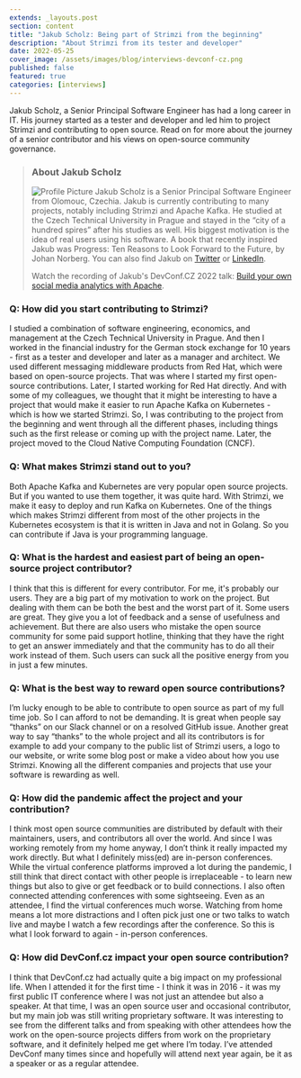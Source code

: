```yaml
---
extends: _layouts.post
section: content
title: "Jakub Scholz: Being part of Strimzi from the beginning"
description: "About Strimzi from its tester and developer"
date: 2022-05-25
cover_image: /assets/images/blog/interviews-devconf-cz.png
published: false
featured: true
categories: [interviews]
---
```


Jakub Scholz, a Senior Principal Software Engineer has had a long career in IT. His journey started as a tester and developer and led him to project Strimzi and contributing to open source. Read on for more about the journey of a senior contributor and his views on open-source community governance.

> ### **About Jakub Scholz**
>
> ![Profile Picture](/assets/images/blog/interviews/jscholz.jpg) Jakub Scholz is a Senior Principal Software Engineer from Olomouc, Czechia. Jakub is currently contributing to many projects, notably including Strimzi and Apache Kafka. He studied at the Czech Technical University in Prague and stayed in the “city of a hundred spires” after his studies as well. His biggest motivation is the idea of real users using his software. A book that recently inspired Jakub was Progress: Ten Reasons to Look Forward to the Future,  by Johan Norberg. You can also find Jakub on [Twitter](https://twitter.com/scholzj) or [LinkedIn](https://cz.linkedin.com/in/scholzj).
>
> Watch the recording of Jakub's DevConf.CZ 2022 talk: [Build your own social media analytics with Apache](https://youtu.be/bTxdZOWLyvI).

### Q: How did you start contributing to Strimzi?

I studied a combination of software engineering, economics, and management at the Czech Technical University in Prague. And then I worked in the financial industry for the German stock exchange for 10 years - first as a tester and developer and later as a manager and architect. We used different messaging middleware products from Red Hat, which were based on open-source projects. That was where I started my first open-source contributions. Later, I started working for Red Hat directly. And with some of my colleagues, we thought that it might be interesting to have a project that would make it easier to run Apache Kafka on Kubernetes - which is how we started Strimzi. So, I was contributing to the project from the beginning and went through all the different phases, including things such as the first release or coming up with the project name. Later, the project moved to the Cloud Native Computing Foundation (CNCF).

### Q: What makes Strimzi stand out to you?

Both Apache Kafka and Kubernetes are very popular open source projects. But if you wanted to use them together, it was quite hard. With Strimzi, we make it easy to deploy and run Kafka on Kubernetes. One of the things which makes Strimzi different from most of the other projects in the Kubernetes ecosystem is that it is written in Java and not in Golang. So you can contribute if Java is your programming language.

### Q: What is the hardest and easiest part of being an open-source project contributor?

I think that this is different for every contributor. For me, it's probably our users. They are a big part of my motivation to work on the project. But dealing with them can be both the best and the worst part of it. Some users are great. They give you a lot of feedback and a sense of usefulness and achievement. But there are also users who mistake the open source community for some paid support hotline, thinking that they have the right to get an answer immediately and that the community has to do all their work instead of them. Such users can suck all the positive energy from you in just a few minutes.

### Q: What is the best way to reward open source contributions?

I’m lucky enough to be able to contribute to open source as part of my full time job. So I can afford to not be demanding. It is great when people say “thanks” on our Slack channel or on a resolved GitHub issue. Another great way to say “thanks” to the whole project and all its contributors is for example to add your company to the public list of Strimzi users, a logo to our website, or write some blog post or make a video about how you use Strimzi. Knowing all the different companies and projects that use your software is rewarding as well.

### Q: How did the pandemic affect the project and your contribution?

I think most open source communities are distributed by default with their maintainers, users, and contributors all over the world. And since I was working remotely from my home anyway, I don’t think it really impacted my work directly. But what I definitely miss(ed) are in-person conferences. While the virtual conference platforms improved a lot during the pandemic, I still think that direct contact with other people is irreplaceable - to learn new things but also to give or get feedback or to build connections. I also often connected attending conferences with some sightseeing. Even as an attendee, I find the virtual conferences much worse. Watching from home means a lot more distractions and I often pick just one or two talks to watch live and maybe I watch a few recordings after the conference. So this is what I look forward to again - in-person conferences.

### Q: How did DevConf.cz impact your open source contribution?

I think that DevConf.cz had actually quite a big impact on my professional life. When I attended it for the first time - I think it was in 2016 - it was my first public IT conference where I was not just an attendee but also a speaker. At that time, I was an open source user and occasional contributor, but my main job was still writing proprietary software. It was interesting to see from the different talks and from speaking with other attendees how the work on the open-source projects differs from work on the proprietary software, and it definitely helped me get where I’m today. I’ve attended DevConf many times since and hopefully will ‌attend next year again, be it as a speaker or as a regular attendee.
